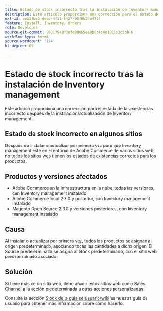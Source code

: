 ```yaml
---
title: Estado de stock incorrecto tras la instalación de Inventory management
description: Este artículo proporciona una corrección para el estado de las existencias incorrecto después de la instalación/actualización de Inventory management.
exl-id: ae32fbe3-deab-4f31-b427-95f8b54a476f
feature: Install, Inventory, Orders
role: Developer
source-git-commit: 958179e0f3efe08e65ea8b0c4c4e1015e3c5bb76
workflow-type: tm+mt
source-wordcount: '194'
ht-degree: 0%

---
```


# Estado de stock incorrecto tras la instalación de Inventory management

Este artículo proporciona una corrección para el estado de las existencias incorrecto después de la instalación/actualización de Inventory management.

## Estado de stock incorrecto en algunos sitios

Después de instalar o actualizar por primera vez para que Inventory management esté en el entorno de Adobe Commerce de varios sitios web, no todos los sitios web tienen los estados de existencias correctos para los productos.

## Productos y versiones afectados

* Adobe Commerce en la infraestructura en la nube, todas las versiones, con Inventory management instalado
* Adobe Commerce local 2.3.0 y posterior, con Inventory management instalado
* Magento Open Source 2.3.0 y versiones posteriores, con Inventory management instalado

## Causa

Al instalar o actualizar por primera vez, todos los productos se asignan al origen predeterminado, asociando todas las cantidades a dicho origen. El Source predeterminado se asigna al Stock predeterminado, con el sitio web predeterminado asociado.

## Solución

Si tiene más de un sitio web, debe añadir estos sitios web como Sales Channel a la acción predeterminada u otras acciones personalizadas.

Consulte la sección [Stock de la guía de usuario/wiki](https://docs.magento.com/m2/ce/user_guide/catalog/inventory-stock.html) en nuestra guía de usuario para obtener más información sobre cómo hacerlo.
